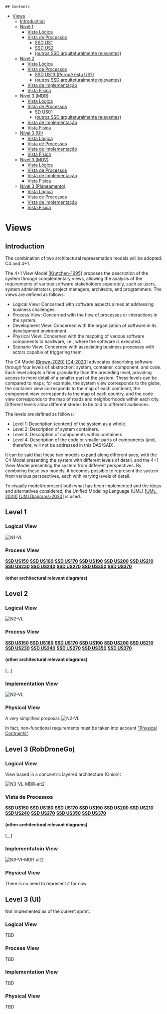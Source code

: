 	## Contents
- [Views](#views)
	- [Introduction](#introduction)
	- [Nível 1](#nível-1)
		- [Vista Lógica](#vista-lógica)
		- [Vista de Processos](#vista-de-processos)
			- [SSD US1](#ssd-us1)
			- [SSD US2](#ssd-us2)
			- [(outros SSD arquiteturalmente relevantes)](#outros-ssd-arquiteturalmente-relevantes)
	- [Nível 2](#nível-2)
		- [Vista Lógica](#vista-lógica-1)
		- [Vista de Processos](#vista-de-processos-1)
			- [SSD US13 (Porquê esta US?)](#ssd-us13-porquê-esta-us)
			- [(outros SSD arquiteturalmente relevantes)](#outros-ssd-arquiteturalmente-relevantes-1)
		- [Vista de Implementação](#vista-de-implementação)
		- [Vista Física](#vista-física)
	- [Nível 3 (MDR)](#nível-3-mdr)
		- [Vista Lógica](#vista-lógica-2)
		- [Vista de Processos](#vista-de-processos-2)
			- [SD US01](#sd-us01)
			- [(outros SSD arquiteturalmente relevantes)](#outros-ssd-arquiteturalmente-relevantes-2)
		- [Vista de Implementação](#vista-de-implementação-1)
		- [Vista Física](#vista-física-1)
	- [Nível 3 (UI)](#nível-3-ui)
		- [Vista Lógica](#vista-lógica-3)
		- [Vista de Processos](#vista-de-processos-3)
		- [Vista de Implementação](#vista-de-implementação-2)
		- [Vista Física](#vista-física-2)
	- [Nível 3 (MDV)](#nível-3-mdv)
		- [Vista Lógica](#vista-lógica-4)
		- [Vista de Processos](#vista-de-processos-4)
		- [Vista de Implementação](#vista-de-implementação-3)
		- [Vista Física](#vista-física-3)
	- [Nível 3 (Planeamento)](#nível-3-planeamento)
		- [Vista Lógica](#vista-lógica-5)
		- [Vista de Processos](#vista-de-processos-5)
		- [Vista de Implementação](#vista-de-implementação-4)
		- [Vista Física](#vista-física-4)

# Views

## Introduction
The combination of two architectural representation models will be adopted: C4 and 4+1.

The 4+1 View Model [[Krutchen-1995]](References.md#Kruchten-1995) proposes the description of the system through 
complementary views, allowing the analysis of the requirements of various software stakeholders separately, such as users, system administrators, project managers, architects, and programmers. The views are defined as follows:

- Logical View: Concerned with software aspects aimed at addressing business challenges.
- Process View: Concerned with the flow of processes or interactions in the system.
- Development View: Concerned with the organization of software in its development environment.
- Physical View: Concerned with the mapping of various software components to hardware, i.e., where the software is executed.
- Scenario View: Concerned with associating business processes with actors capable of triggering them.

The C4 Model [[Brown-2020]](References.md#Brown-2020) [[C4-2020]](References.md#C4-2020) advocates describing software through four levels of abstraction: system, container, component, and code. Each level adopts a finer granularity than the preceding level, providing access to more detail of a smaller part of the system. These levels can be compared to maps; for example, the system view corresponds to the globe, the container view corresponds to the map of each continent, the component view corresponds to the map of each country, and the code view corresponds to the map of roads and neighborhoods within each city. Different levels allow different stories to be told to different audiences.

The levels are defined as follows:
- Level 1: Description (context) of the system as a whole.
- Level 2: Description of system containers.
- Level 3: Description of components within containers.
- Level 4: Description of the code or smaller parts of components (and, therefore, will not be addressed in this DAS/SAD).

It can be said that these two models expand along different axes, with the C4 Model presenting the system with different levels of detail, and the 4+1 View Model presenting the system from different perspectives. By combining these two models, it becomes possible to represent the system from various perspectives, each with varying levels of detail.

To visually model/represent both what has been implemented and the ideas and alternatives considered, the Unified Modeling Language (UML) [[UML-2020]](References.md#UML-2020) [[UMLDiagrams-2020]](References.md#UMLDiagrams-2020) is used.
## Level 1
### Logical View

![N1-VL](diagramas/nivel1/N1-VL.png)

### Process View

**[SSD US150](diagramas/nivel1/UC150.md)**
**[SSD US160](diagramas/nivel1/UC160.md)**
**[SSD US170](diagramas/nivel1/UC170.md)**
**[SSD US190](diagramas/nivel1/UC190.md)**
**[SSD US200](diagramas/nivel1/UC200.md)**
**[SSD US210](diagramas/nivel1/UC210.md)**
**[SSD US230](diagramas/nivel1/UC230.md)**
**[SSD US240](diagramas/nivel1/UC240.md)**
**[SSD US270](diagramas/nivel1/UC270.md)**
**[SSD US350](diagramas/nivel1/UC350.md)**
**[SSD US370](diagramas/nivel1/UC370.md)**



#### (other architectural relevant diagrams)


## Level 2
### Logical View

![N2-VL](diagramas/nivel2/N2-VL.png)


### Process View

**[SSD US150](diagramas/nivel2/UC150.md)**
**[SSD US160](diagramas/nivel2/UC160.md)**
**[SSD US170](diagramas/nivel2/UC170.md)**
**[SSD US190](diagramas/nivel2/UC190.md)**
**[SSD US200](diagramas/nivel2/UC200.md)**
**[SSD US210](diagramas/nivel2/UC210.md)**
**[SSD US230](diagramas/nivel2/UC230.md)**
**[SSD US240](diagramas/nivel2/UC240.md)**
**[SSD US270](diagramas/nivel2/UC270.md)**
**[SSD US350](diagramas/nivel2/UC350.md)**
**[SSD US370](diagramas/nivel2/UC370.md)**

#### (other architectural relevant diagrams)
[...]

### Implementation View
![N2-VL](diagramas/nivel2/N2-VI.png)


### Physical View

A very simplified proposal. 
![N2-VL](diagramas/nivel2/N2-VF.png)


In fact, non-functional requirements must be taken into account ["Physical Contraints"](Background.md#Physical_Constraints).

## Level 3 (RobDroneGo)

### Logical View

View based in a concentric layered architecture (Onion):

![N3-VL-MDR-alt2](diagramas/nivel3/N3-VL.png)

### Vista de Processos

**[SSD US150](diagramas/nivel3/UC150.md)**
**[SSD US160](diagramas/nivel3/UC160.md)**
**[SSD US170](diagramas/nivel3/UC170.md)**
**[SSD US190](diagramas/nivel3/UC190.md)**
**[SSD US200](diagramas/nivel3/UC200.md)**
**[SSD US210](diagramas/nivel3/UC210.md)**
**[SSD US240](diagramas/nivel3/UC240.md)**
**[SSD US270](diagramas/nivel3/UC270.md)**
**[SSD US350](diagramas/nivel3/UC350.md)**
**[SSD US370](diagramas/nivel3/UC370.md)**

#### (other architectural relevant diagrams)
[...]

### Implementatoin View
![N3-VI-MDR-alt2](diagramas/nivel3/N3-VI.png)

### Physical View

There is no need to represent it for now.

## Level 3 (UI)
Not implemented as of the current sprint.
### Logical View
TBD

### Process View
TBD

### Implementation View
TBD

### Physical View
TBD
